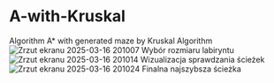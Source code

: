 # A-with-Kruskal
Algorithm A* with generated maze by Kruskal Algorithm
![Zrzut ekranu 2025-03-16 201007](https://github.com/user-attachments/assets/c739c55c-bfad-4b92-aab8-ce3fe049914e)
Wybór rozmiaru labiryntu
![Zrzut ekranu 2025-03-16 201014](https://github.com/user-attachments/assets/11e3392e-29e8-421b-9a6a-ff7ff5ee4ebd)
Wizualizacja sprawdzania ścieżek
![Zrzut ekranu 2025-03-16 201024](https://github.com/user-attachments/assets/7653dab5-4243-4ff2-af7c-de8f0852abf2)
Finalna najszybsza ścieżka

